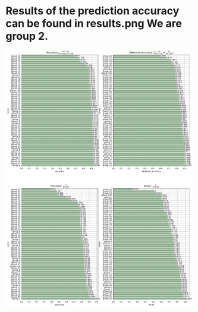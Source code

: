 # Results of the prediction accuracy can be found in results.png We are group 2.
![Results of project predictions](https://github.com/marvanG/Statistical-Machine-Learning/blob/main/results.png)
